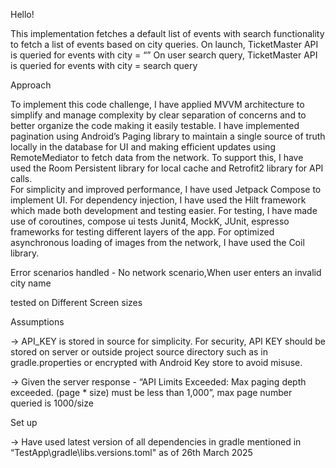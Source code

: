Hello!

This implementation fetches a default list of events with search functionality to fetch a list of events based on city queries. 
On launch, TicketMaster API is queried for events with city = “”
On user search query, TicketMaster API is queried for events with city = search query

Approach

To implement this code challenge, I have applied MVVM architecture to simplify and manage complexity by clear separation of concerns and to better organize the code making it easily testable.
I have implemented pagination using Android’s Paging library to maintain a single source of truth locally in the database for UI  and  making efficient updates using RemoteMediator to fetch data from the network. To support this, I have used the Room Persistent library for local cache and Retrofit2 library for API calls.  
For simplicity and improved performance, I have used Jetpack Compose to implement UI. For dependency injection, I have used the Hilt framework which made both development and testing easier. For testing, I have made use of coroutines, compose ui tests Junit4,  MockK, JUnit, espresso frameworks for testing different layers of the app. For optimized asynchronous loading of images from the network, I have used the Coil library. 

Error scenarios handled - No network scenario,When user enters an invalid city name

tested on Different Screen sizes 

Assumptions 

→ API_KEY is stored in source for simplicity. For security, API KEY should be stored on server or outside project source directory such as in gradle.properties or encrypted with Android Key store to avoid misuse.

→ Given the server response - “API Limits Exceeded: Max paging depth exceeded. (page * size) must be less than 1,000”, max page number queried is 1000/size


Set up 

→ Have used latest version of all dependencies in gradle mentioned in “TestApp\gradle\libs.versions.toml" as of 26th March 2025 
